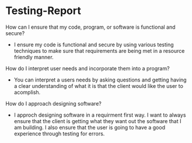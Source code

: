 # Testing-Report
How can I ensure that my code, program, or software is functional and secure?
- I ensure my code is functional and secure by using various testing techniques to make sure that requirements are being met in a resource friendly manner.

How do I interpret user needs and incorporate them into a program?
- You can interpret a users needs by asking questions and getting having a clear understanding of what it is that the client would like the user to acomplish. 

How do I approach designing software?
- I approch designing software in a requirment first way. I want to always ensure that the client is getting what they want out the software that I am building. I also ensure that the user is going to have a good experience through testing for errors. 
